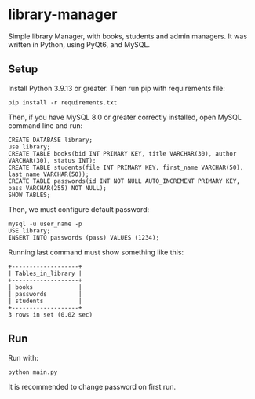 # library-manager

Simple library Manager, with books, students and admin managers. It was written in Python, using PyQt6, and MySQL.

## Setup

Install Python 3.9.13 or greater. Then run pip with requirements file:

```
pip install -r requirements.txt
```

Then, if you have MySQL 8.0 or greater correctly installed, open MySQL command line and run:

```
CREATE DATABASE library;
use library;
CREATE TABLE books(bid INT PRIMARY KEY, title VARCHAR(30), author VARCHAR(30), status INT);
CREATE TABLE students(file INT PRIMARY KEY, first_name VARCHAR(50), last_name VARCHAR(50));
CREATE TABLE passwords(id INT NOT NULL AUTO_INCREMENT PRIMARY KEY, pass VARCHAR(255) NOT NULL);
SHOW TABLES;
```

Then, we must configure default password:
```
mysql -u user_name -p
USE library;
INSERT INTO passwords (pass) VALUES (1234);
```

Running last command must show something like this:
```
+-------------------+
| Tables_in_library |
+-------------------+
| books             |
| passwords         |
| students          |
+-------------------+
3 rows in set (0.02 sec)
```

## Run

Run with:

```
python main.py
```

It is recommended to change password on first run.
